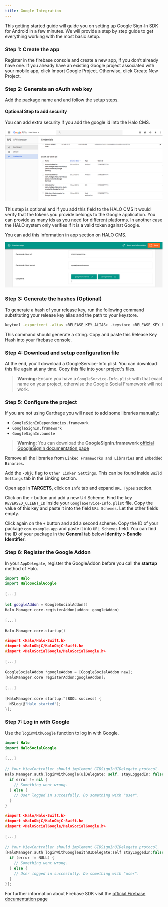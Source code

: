 ```yaml
---
title: Google Integration
---
```


This getting started guide will guide you on setting up Google Sign-In SDK for Android in a few minutes. We will provide a step by step guide to get everything working with the most basic setup.

### Step 1: Create the app

Register in the firebase console and create a new app, if you don’t already have one. If you already have an existing Google project associated with your mobile app, click Import Google Project. Otherwise, click Create New Project.

### Step 2: Generate an oAuth web key

Add the package name and and follow the setup steps.

#### Optional Step to add security

You can add extra security if you add the google id into the Halo CMS.

![Configure Google project](/img/google-console.png)

This step is optional and if you add this field to the HALO CMS it would verify that the tokens you provide belongs to the Google application. You can provide as many ids as you need for different platforms. In another case the HALO system only verifies if it is a valid token against Google.

You can add this information in app section on HALO CMS.

![Add extra security to facebook tokens](/img/halo-cms-secure-social.png)

### Step 3: Generate the hashes (Optional)

To generate a hash of your release key, run the following command substituting your release key alias and the path to your keystore.

```bash
keytool -exportcert -alias <RELEASE_KEY_ALIAS> -keystore <RELEASE_KEY_PATH> | openssl sha1 -binary | openssl base64
```
This command should generate a string. Copy and paste this Release Key Hash into your firebase console.

### Step 4: Download and setup configuration file

At the end, you'll download a GoogleService-Info.plist. You can download this file again at any time. Copy this file into your project's files.

> **Warning:** Ensure you have a ```GoogleService-Info.plist``` with that exact name on your project, otherwise the Google Social Framework will not work.

### Step 5: Configure the project

If you are not using Carthage you will need to add some libraries manually:

- ```GoogleSignInDependencies.framework```
- ```GoogleSignIn.framework```
- ```GoogleSignIn.bundle```

> **Warning:** You can download the **GoogleSignIn.framework** [official GoogleSignIn documentation page](https://developers.google.com/identity/sign-in/ios/start-integrating)

Remove all the libraries from ```Linked Frameworks and Libraries``` and ```Embedded Binaries```.

Add the ```-ObjC``` flag to ```Other Linker Settings```. This can be found inside ```Build Settings``` tab in the Linking section.

Open app in **TARGETS**, click on ```Info``` tab and expand ```URL Types``` section.

Click on the ```+``` button and add a new Url Scheme. Find the key ```REVERSED_CLIENT_ID``` inside your ```GoogleService-Info.plist``` file. Copy the value of this key and paste it into the field ```URL Schemes```. Let the other fields empty.

Click again on the ```+``` button and add a second scheme. Copy the ID of your package ```com.example.app``` and paste it into ```URL Schemes``` field. You can find the ID of your package in the **General** tab below **Identity > Bundle Identifier**.

### Step 6: Register the Google Addon

In your ```AppDelegate```, register the GoogleAddon before you call the **startup** method of Halo.

<!--DOCUSAURUS_CODE_TABS-->
<!--Swift-->
```swift
import Halo
import HaloSocialGoogle

[...]

let googleAddon = GoogleSocialAddon()
Halo.Manager.core.registerAddon(addon: googleAddon)

[...]

Halo.Manager.core.startup()
```
<!--Obj-C-->
```C
#import <Halo/Halo-Swift.h>
#import <HaloObjC/HaloObjC-Swift.h>
#import <HaloSocialGoogle/HaloSocialGoogle.h>

[...]

GoogleSocialAddon *googleAddon = [GoogleSocialAddon new];
[HaloManager.core registerAddon:googleAddon];

[...]

[HaloManager.core startup:^(BOOL success) {
  NSLog(@"Halo started");
}];
```
<!--END_DOCUSAURUS_CODE_TABS-->

### Step 7: Log in with Google

Use the ```loginWithGoogle``` function to log in with Google. 

<!--DOCUSAURUS_CODE_TABS-->
<!--Swift-->
```swift
import Halo
import HaloSocialGoogle

[...]

// Your ViewController should implement GIDSignInUIDelegate protocol.
Halo.Manager.auth.loginWithGoogle(uiDelegate: self, stayLoggedIn: false) { (user, error) in
  if error != nil {
    // Something went wrong.
  } else {
    // User logged in succesfully. Do something with "user".
  }
}
```
<!--Obj-C-->
```C
#import <Halo/Halo-Swift.h>
#import <HaloObjC/HaloObjC-Swift.h>
#import <HaloSocialGoogle/HaloSocialGoogle.h>

[...]

// Your ViewController should implement GIDSignInUIDelegate protocol.
[HaloManager.auth loginWithGoogleWithUIDelegate:self stayLoggedIn:false completionHandler:^(HaloUser * _Nullable user, NSError * _Nullable error) {
  if (error != NULL) {
    // Something went wrong.
  } else {
    // User logged in succesfully. Do something with "user".
  }
}];
```
<!--END_DOCUSAURUS_CODE_TABS-->

For further information about Firebase SDK visit the [official Firebase documentation page](https://firebase.google.com/docs/ios/setup)